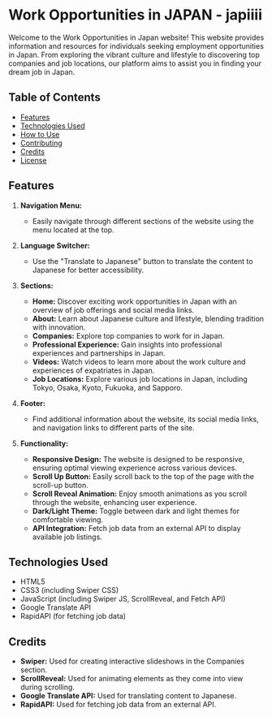# Work Opportunities in JAPAN - japiiii

Welcome to the Work Opportunities in Japan website! This website provides information and resources for individuals seeking employment opportunities in Japan. From exploring the vibrant culture and lifestyle to discovering top companies and job locations, our platform aims to assist you in finding your dream job in Japan.

## Table of Contents

- [Features](#features)
- [Technologies Used](#technologies-used)
- [How to Use](#how-to-use)
- [Contributing](#contributing)
- [Credits](#credits)
- [License](#license)

## Features

1. **Navigation Menu:**
   - Easily navigate through different sections of the website using the menu located at the top.
   
2. **Language Switcher:**
   - Use the "Translate to Japanese" button to translate the content to Japanese for better accessibility.

3. **Sections:**
   - **Home:** Discover exciting work opportunities in Japan with an overview of job offerings and social media links.
   - **About:** Learn about Japanese culture and lifestyle, blending tradition with innovation.
   - **Companies:** Explore top companies to work for in Japan.
   - **Professional Experience:** Gain insights into professional experiences and partnerships in Japan.
   - **Videos:** Watch videos to learn more about the work culture and experiences of expatriates in Japan.
   - **Job Locations:** Explore various job locations in Japan, including Tokyo, Osaka, Kyoto, Fukuoka, and Sapporo.

4. **Footer:**
   - Find additional information about the website, its social media links, and navigation links to different parts of the site.

5. **Functionality:**
   - **Responsive Design:** The website is designed to be responsive, ensuring optimal viewing experience across various devices.
   - **Scroll Up Button:** Easily scroll back to the top of the page with the scroll-up button.
   - **Scroll Reveal Animation:** Enjoy smooth animations as you scroll through the website, enhancing user experience.
   - **Dark/Light Theme:** Toggle between dark and light themes for comfortable viewing.
   - **API Integration:** Fetch job data from an external API to display available job listings.

## Technologies Used

- HTML5
- CSS3 (including Swiper CSS)
- JavaScript (including Swiper JS, ScrollReveal, and Fetch API)
- Google Translate API
- RapidAPI (for fetching job data)

## Credits

- **Swiper:** Used for creating interactive slideshows in the Companies section.
- **ScrollReveal:** Used for animating elements as they come into view during scrolling.
- **Google Translate API:** Used for translating content to Japanese.
- **RapidAPI:** Used for fetching job data from an external API.
